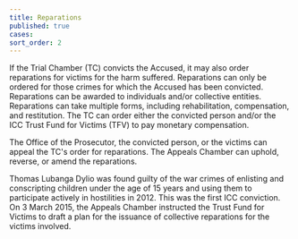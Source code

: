 ```yaml
---
title: Reparations
published: true
cases:
sort_order: 2
---
```



If the Trial Chamber (TC) convicts the Accused, it may also order reparations for victims for the harm suffered. Reparations can only be ordered for those crimes for which the Accused has been convicted. Reparations can be awarded to individuals and/or collective entities. Reparations can take multiple forms, including rehabilitation, compensation, and restitution. The TC can order either the convicted person and/or the ICC Trust Fund for Victims (TFV) to pay monetary compensation.&nbsp;

The Office of the Prosecutor, the convicted person, or the victims can appeal the TC's order for reparations. The Appeals Chamber can uphold, reverse, or amend the reparations.

Thomas Lubanga Dylio was found guilty of the war crimes of enlisting and conscripting children under the age of 15 years and using them to participate actively in hostilities in 2012. This was the first ICC conviction. On 3 March 2015, the Appeals Chamber instructed the Trust Fund for Victims to draft a plan for the issuance of collective reparations for the victims involved.